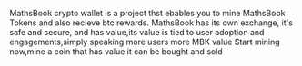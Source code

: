 MathsBook crypto wallet is a project thst ebables you to mine MathsBook Tokens and also recieve btc rewards.
MathsBook has its own exchange, it's safe and secure, and has value,its value is tied to user adoption and engagements,simply speaking  more users more MBK value
Start mining now,mine a coin that has value it can be bought and sold
